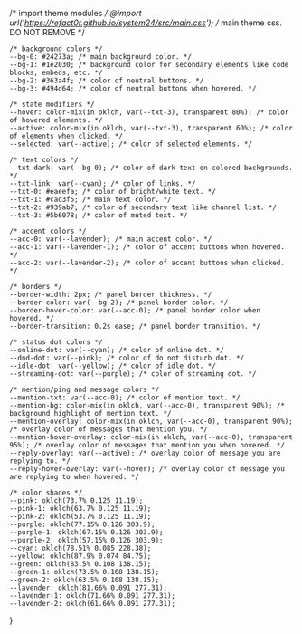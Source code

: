 /* import theme modules */
@import url('https://refact0r.github.io/system24/src/main.css'); /* main theme css. DO NOT REMOVE */

	/* background colors */
	--bg-0: #24273a; /* main background color. */
	--bg-1: #1e2030; /* background color for secondary elements like code blocks, embeds, etc. */
	--bg-2: #363a4f; /* color of neutral buttons. */
	--bg-3: #494d64; /* color of neutral buttons when hovered. */

	/* state modifiers */
	--hover: color-mix(in oklch, var(--txt-3), transparent 80%); /* color of hovered elements. */
	--active: color-mix(in oklch, var(--txt-3), transparent 60%); /* color of elements when clicked. */
	--selected: var(--active); /* color of selected elements. */

	/* text colors */
	--txt-dark: var(--bg-0); /* color of dark text on colored backgrounds. */
	--txt-link: var(--cyan); /* color of links. */
	--txt-0: #eaeefa; /* color of bright/white text. */
	--txt-1: #cad3f5; /* main text color. */
	--txt-2: #939ab7; /* color of secondary text like channel list. */
	--txt-3: #5b6078; /* color of muted text. */

	/* accent colors */
	--acc-0: var(--lavender); /* main accent color. */
	--acc-1: var(--lavender-1); /* color of accent buttons when hovered. */
	--acc-2: var(--lavender-2); /* color of accent buttons when clicked. */

	/* borders */
	--border-width: 2px; /* panel border thickness. */
	--border-color: var(--bg-2); /* panel border color. */
	--border-hover-color: var(--acc-0); /* panel border color when hovered. */
	--border-transition: 0.2s ease; /* panel border transition. */

	/* status dot colors */
	--online-dot: var(--cyan); /* color of online dot. */
	--dnd-dot: var(--pink); /* color of do not disturb dot. */
	--idle-dot: var(--yellow); /* color of idle dot. */
	--streaming-dot: var(--purple); /* color of streaming dot. */

	/* mention/ping and message colors */
	--mention-txt: var(--acc-0); /* color of mention text. */
	--mention-bg: color-mix(in oklch, var(--acc-0), transparent 90%); /* background highlight of mention text. */
	--mention-overlay: color-mix(in oklch, var(--acc-0), transparent 90%); /* overlay color of messages that mention you. */
	--mention-hover-overlay: color-mix(in oklch, var(--acc-0), transparent 95%); /* overlay color of messages that mention you when hovered. */
	--reply-overlay: var(--active); /* overlay color of message you are replying to. */
	--reply-hover-overlay: var(--hover); /* overlay color of message you are replying to when hovered. */

	/* color shades */
	--pink: oklch(73.7% 0.125 11.19);
	--pink-1: oklch(63.7% 0.125 11.19);
	--pink-2: oklch(53.7% 0.125 11.19);
	--purple: oklch(77.15% 0.126 303.9);
	--purple-1: oklch(67.15% 0.126 303.9);
	--purple-2: oklch(57.15% 0.126 303.9);
	--cyan: oklch(78.51% 0.085 228.38);
	--yellow: oklch(87.9% 0.074 84.75);
	--green: oklch(83.5% 0.108 138.15);
	--green-1: oklch(73.5% 0.108 138.15);
	--green-2: oklch(63.5% 0.108 138.15);
	--lavender: oklch(81.66% 0.091 277.31);
	--lavender-1: oklch(71.66% 0.091 277.31);
	--lavender-2: oklch(61.66% 0.091 277.31);
}

